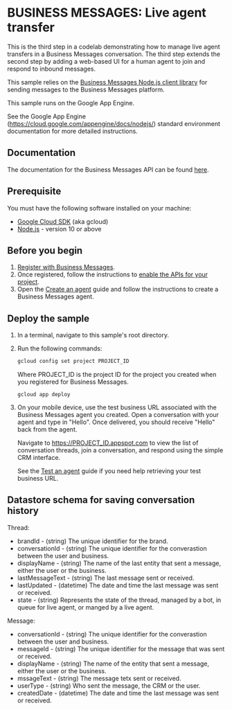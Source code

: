 # BUSINESS MESSAGES: Live agent transfer

This is the third step in a codelab demonstrating how to manage live agent transfers in a Business Messages conversation. The third step extends the second step by adding a web-based UI for a human agent to join and respond to inbound messages.

This sample relies on the [Business Messages Node.js client library](https://github.com/google-business-communications/nodejs-businessmessages) for sending messages to the Business Messages platform.

This sample runs on the Google App Engine.

See the Google App Engine (https://cloud.google.com/appengine/docs/nodejs/) standard environment documentation for more detailed instructions.

## Documentation

The documentation for the Business Messages API can be found [here](https://developers.google.com/business-communications/business-messages/reference/rest).

## Prerequisite

You must have the following software installed on your machine:

* [Google Cloud SDK](https://cloud.google.com/sdk/) (aka gcloud)
* [Node.js](https://nodejs.org/en/) - version 10 or above

## Before you begin

1.  [Register with Business Messages](https://developers.google.com/business-communications/business-messages/guides/set-up/register).
1.  Once registered, follow the instructions to [enable the APIs for your project](https://developers.google.com/business-communications/business-messages/guides/set-up/register#enable-api).
1. Open the [Create an agent](https://developers.google.com/business-communications/business-messages/guides/set-up/agent)
guide and follow the instructions to create a Business Messages agent.

## Deploy the sample

1.  In a terminal, navigate to this sample's root directory.

1.  Run the following commands:

    ```bash
    gcloud config set project PROJECT_ID
    ```

    Where PROJECT_ID is the project ID for the project you created when you registered for Business Messages.

    ```base
    gcloud app deploy
    ```

1.  On your mobile device, use the test business URL associated with the
    Business Messages agent you created. Open a conversation with your agent
    and type in "Hello". Once delivered, you should receive "Hello" back
    from the agent.

    Navigate to https://PROJECT_ID.appspot.com to view the list of conversation
    threads, join a conversation, and respond using the simple CRM interface.

    See the [Test an agent](https://developers.google.com/business-communications/business-messages/guides/set-up/agent#test-agent) guide if you need help retrieving your test business URL.

## Datastore schema for saving conversation history

Thread:
* brandId - (string) The unique identifier for the brand.
* conversationId - (string) The unique identifier for the converastion between the user and business.
* displayName - (string) The name of the last entity that sent a message, either the user or the business.
* lastMessageText - (string) The last message sent or received.
* lastUpdated - (datetime) The date and time the last message was sent or received. 
* state - (string) Represents the state of the thread, managed by a bot, in queue for live agent, or manged by a live agent.

Message:
* conversationId - (string) The unique identifier for the converastion between the user and business.
* messageId - (string) The unique identifier for the message that was sent or received.
* displayName - (string) The name of the  entity that sent a message, either the user or the business.
* mssageText - (string) The message tetx sent or received.
* userType - (string) Who sent the message, the CRM or the user.
* createdDate - (datetime) The date and time the last message was sent or received.